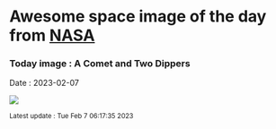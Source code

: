 
# Awesome space image of the day from [NASA](https://api.nasa.gov/)

### Today image : A Comet and Two Dippers
Date : 2023-02-07

![](https://apod.nasa.gov/apod/image/2302/ZtfDippersB_Horalek_960_annotated.jpg)

<small>Latest update : Tue Feb  7 06:17:35 2023</small>
        